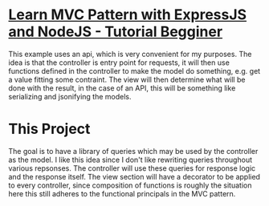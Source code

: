 # [ Learn MVC Pattern with ExpressJS and NodeJS - Tutorial Begginer ](https://www.youtube.com/watch?v=Cgvopu9zg8Y)

This example uses an api, which is very convenient for my purposes. The idea is that the controller is entry point for requests, it will then use functions defined in the controller to make the model do something, e.g. get a value fitting some contraint. The view will then determine what will be done with the result, in the case of an API, this will be something like serializing and jsonifying the models.

# This Project

The goal is to have a library of queries which may be used by the controller as the model. I like this idea since I don't like rewriting queries throughout various repsonses. The controller will use these queries for response logic and the response itself. The view section will have a decorator to be applied to every controller, since composition of functions is roughly the situation here this still adheres to the functional principals in the MVC pattern.
